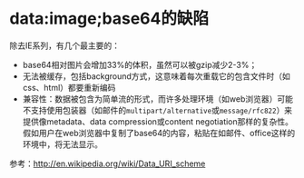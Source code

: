 # data:image;base64的缺陷

除去IE系列，有几个最主要的：

* base64相对图片会增加33%的体积，虽然可以被gzip减少2-3%；
* 无法被缓存，包括background方式，这意味着每次重载它的包含文件时（如css、html）都要重新编码
* 兼容性：数据被包含为简单流的形式，而许多处理环境（如web浏览器）可能不支持使用包装器（如邮件的`multipart/alternative`或`message/rfc822`）来提供像metadata、data compression或content negotiation那样的复杂性。假如用户在web浏览器中复制了base64的内容，粘贴在如邮件、office这样的环境中，将无法显示。

参考：<http://en.wikipedia.org/wiki/Data_URI_scheme>
